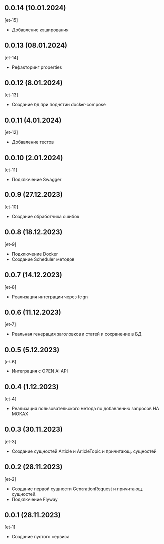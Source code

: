 ## 0.0.14 (10.01.2024)
[et-15]
* Добавление кэширования

## 0.0.13 (08.01.2024)
[et-14]
* Рефакторинг properties

## 0.0.12 (8.01.2024)
[et-13]
* Создание бд при поднятии docker-compose

## 0.0.11 (4.01.2024)
[et-12]
* Добавление тестов

## 0.0.10 (2.01.2024)
[et-11]
* Подключение Swagger

## 0.0.9 (27.12.2023)
[et-10]
* Создание обработчика ошибок

## 0.0.8 (18.12.2023)
[et-9]
* Подключение Docker
* Создание Scheduler методов

## 0.0.7 (14.12.2023)
[et-8]
* Реализация интеграции через feign

## 0.0.6 (11.12.2023)
[et-7]
* Реальная генерация заголовков и статей и сохранение в БД

## 0.0.5 (5.12.2023)
[et-6]
* Интеграция с OPEN AI API

## 0.0.4 (1.12.2023)
[et-4]
* Реализация пользовательского метода по добавлению запросов НА МОКАХ

## 0.0.3 (30.11.2023)
[et-3]
* Создание сущностей Article и ArticleTopic и причитающ. сущностей

## 0.0.2 (28.11.2023)
[et-2]
* Создание первой сущности GenerationRequest и причитающ. сущностей.
* Подключение Flyway

## 0.0.1 (28.11.2023)
[et-1]
* Создание пустого сервиса















